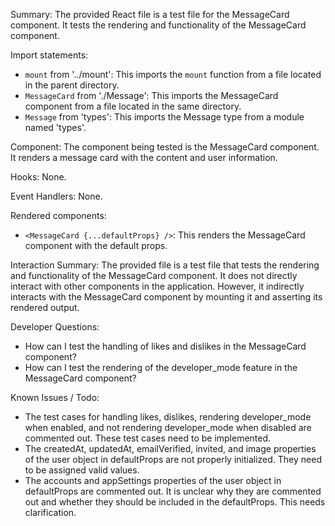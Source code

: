Summary:
The provided React file is a test file for the MessageCard component. It tests the rendering and functionality of the MessageCard component.

Import statements:
- `mount` from '../mount': This imports the `mount` function from a file located in the parent directory.
- `MessageCard` from './Message': This imports the MessageCard component from a file located in the same directory.
- `Message` from 'types': This imports the Message type from a module named 'types'.

Component:
The component being tested is the MessageCard component. It renders a message card with the content and user information.

Hooks:
None.

Event Handlers:
None.

Rendered components:
- `<MessageCard {...defaultProps} />`: This renders the MessageCard component with the default props.

Interaction Summary:
The provided file is a test file that tests the rendering and functionality of the MessageCard component. It does not directly interact with other components in the application. However, it indirectly interacts with the MessageCard component by mounting it and asserting its rendered output.

Developer Questions:
- How can I test the handling of likes and dislikes in the MessageCard component?
- How can I test the rendering of the developer_mode feature in the MessageCard component?

Known Issues / Todo:
- The test cases for handling likes, dislikes, rendering developer_mode when enabled, and not rendering developer_mode when disabled are commented out. These test cases need to be implemented.
- The createdAt, updatedAt, emailVerified, invited, and image properties of the user object in defaultProps are not properly initialized. They need to be assigned valid values.
- The accounts and appSettings properties of the user object in defaultProps are commented out. It is unclear why they are commented out and whether they should be included in the defaultProps. This needs clarification.